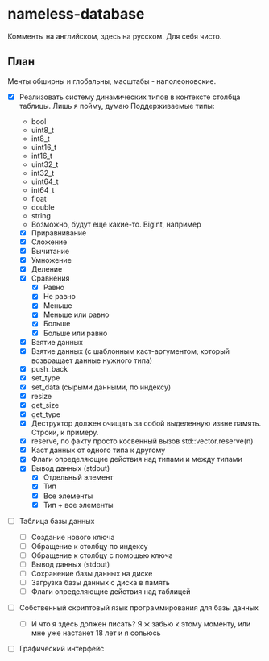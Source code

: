 # nameless-database
Комменты на английском, здесь на русском. Для себя чисто.

## План
Мечты обширны и глобальны, масштабы - наполеоновские.
- [x] Реализовать систему динамических типов в контексте столбца таблицы. Лишь я пойму, думаю
  Поддерживаемые типы:
  - bool
  - uint8_t
  - int8_t
  - uint16_t
  - int16_t
  - uint32_t
  - int32_t
  - uint64_t
  - int64_t
  - float
  - double
  - string
  - Возможно, будут еще какие-то. BigInt, например
  
  - [x] Приравнивание
  - [x] Сложение
  - [x] Вычитание
  - [x] Умножение
  - [x] Деление
  - [x] Сравнения
    - [x] Равно
    - [x] Не равно
    - [x] Меньше
    - [x] Меньше или равно
    - [x] Больше
    - [x] Больше или равно
  - [x] Взятие данных
  - [x] Взятие данных (с шаблонным каст-аргументом, который возвращает данные нужного типа)
  - [x] push_back
  - [x] set_type
  - [x] set_data (сырыми данными, по индексу)
  - [x] resize
  - [x] get_size
  - [x] get_type
  - [x] Деструктор должен очищать за собой выделенную извне память. Строки, к примеру.
  - [x] reserve, по факту просто косвенный вызов std::vector.reserve(n)
  - [x] Каст данных от одного типа к другому
  - [x] Флаги определяющие действия над типами и между типами
  - [x] Вывод данных (stdout)
  	- [x] Отдельный элемент
	- [x] Тип
	- [x] Все элементы
	- [x] Тип + все элементы
	
- [ ] Таблица базы данных
  - [ ] Создание нового ключа
  - [ ] Обращение к столбцу по индексу
  - [ ] Обращение к столбцу с помощью ключа
  - [ ] Вывод данных (stdout)
  - [ ] Сохранение базы данных на диске
  - [ ] Загрузка базы данных с диска в память
  - [ ] Флаги определяющие действия над таблицей
- [ ] Собственный скриптовый язык программирования для базы данных
  - [ ] И что я здесь должен писать? Я ж забью к этому моменту, или мне уже настанет 18 лет и я сопьюсь
- [ ] Графический интерфейс
